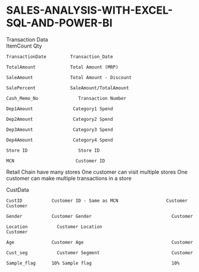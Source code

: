 # SALES-ANALYSIS-WITH-EXCEL-SQL-AND-POWER-BI

Transaction Data										
	ItemCount         	        Qty		
 
	TransactionDate	        Transaction_Date		
                                                                       		
	TotalAmount	            Total Amount (MRP)	
 
	SaleAmount	            Total Amount - Discount	
 
	SalePercent	            SaleAmount/TotalAmount	
 
	Cash_Memo_No	           Transaction Number		
 
	Dep1Amount	             Category1 Spend	
 
	Dep2Amount	             Category2 Spend	
 
	Dep3Amount	             Category3 Spend	
 
	Dep4Amount	             Category4 Spend		
 
	Store ID	               Store ID					
 
	MCN	                      Customer ID								


Retail Chain have many stores
One customer can visit multiple stores
One customer can make multiple transactions in a store




CustData	

	CustID	         Customer ID - Same as MCN					Customer			Customer 
 
	Gender	         Customer Gender					          Customer		
 
	Location	       Customer Location					        Customer	
 
	Age	             Customer Age					              Customer		
 
	Cust_seg	       Customer Segment					          Customer	
 
	Sample_flag	     10% Sample flag					          10%			

